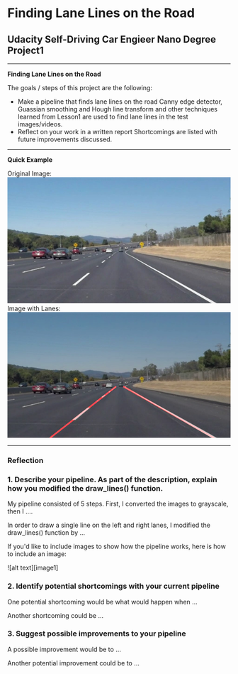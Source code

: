 # **Finding Lane Lines on the Road** 

## Udacity Self-Driving Car Engieer Nano Degree Project1
---

**Finding Lane Lines on the Road**

The goals / steps of this project are the following:
* Make a pipeline that finds lane lines on the road
  Canny edge detector, Guassian smoothing and Hough line transform and other techniques learned from Lesson1 are used to find lane lines in the test images/videos.
* Reflect on your work in a written report
  Shortcomings are listed with future improvements discussed.
  
---

**Quick Example**

Original Image:
![](./test_images/solidWhiteCurve.jpg)
Image with Lanes:
![](./test_images_output/solidWhiteCurve.jpg)

---

### Reflection

### 1. Describe your pipeline. As part of the description, explain how you modified the draw_lines() function.

My pipeline consisted of 5 steps. First, I converted the images to grayscale, then I .... 

In order to draw a single line on the left and right lanes, I modified the draw_lines() function by ...

If you'd like to include images to show how the pipeline works, here is how to include an image: 

![alt text][image1]


### 2. Identify potential shortcomings with your current pipeline


One potential shortcoming would be what would happen when ... 

Another shortcoming could be ...


### 3. Suggest possible improvements to your pipeline

A possible improvement would be to ...

Another potential improvement could be to ...
